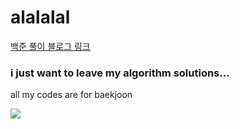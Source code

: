 # alalalal
[백준 풀이 블로그 링크](https://2021-11-21.tistory.com/category/%EB%B0%B1%EC%A4%80%EB%AC%B8%EC%A0%9C%ED%92%80%EC%9D%B4)
### i just want to leave my algorithm solutions...

all my codes are for baekjoon
<div>
<a href="http://solved.ac/math0917"><img src="http://mazassumnida.wtf/api/v2/generate_badge?boj=math0917"/></a>
</div>
